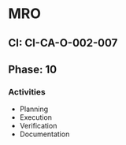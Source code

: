 # MRO

## CI: CI-CA-O-002-007
## Phase: 10

### Activities
- Planning
- Execution
- Verification
- Documentation
